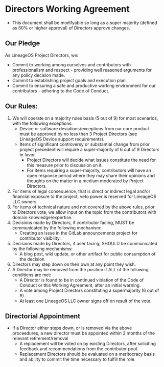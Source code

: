 # Directors Working Agreement

* This document shall be modifyable so long as a super majority (defined as 60% or higher approval) of Directors approve changes.

## Our Pledge

As LineageOS Project Directors, we:

* Commit to working among ourselves and contributors with professionalism and respect - providing well reasoned arguments for any policy decision made.
* Commit to establishing project goals and execution plan.
* Commit to ensuring a safe and productive working environment for our contributors - adhering to the Code of Conduct.

## Our Rules:
1. We will operate on a majority rules basis (5 out of 9) for most scenarios, with the following exceptions:
    * Device or software deviations/exceptions from our core product must be approved by no less than 3 Project Directors (see LineageOS Device support requirements).
    * Items of significant controversy or substantial change from prior project precedent will require a super-majority of 6 out of 9 Directors in favor.
        * Project Directors will decide what issues constitute the need for this measure prior to discussion on it.
        * For items requiring a super-majority, contributors will have an open response period where they may share their opinions and thoughts on the matter in a medium moderated by Project Directors.
2. For items of legal consequence, that is direct or indirect legal and/or financial exposure to the project, veto power is reserved for LineageOS LLC owners.
3. For items of technical nature and not covered by the above rules, prior to Directors vote, we allow input on the topic from the contributors with domain knowledge/expertise.
4. Decisions made by Directors, if contributor facing, MUST be communicated by the following mechanism:
    * Creating an issue in the GitLab announcements project for contributor visibility.
5. Decisions made by Directors, if user facing, SHOULD be communicated by the following mechanisms:
    * A blog post, wiki update, or other artifact for public consumption of the decision.
6. Directors may step down on their own at any point they wish.
7. A Director may be removed from the position if ALL of the following conditions are met:
    * A Director is found to be in continued violation of the Code of Conduct or this Working Agreement, after an initial warning.
    * A vote among Project Directors constituting a supermajority (6 out of 9).
    * At least one LineageOS LLC owner signs off on result of the vote.

## Directorial Appointment
* If a Director either steps down, or is removed via the above proceedures, a new director must be appointed within 2 months of the relevant retirement/removal
  * A replacement will be voted on by existing Directors, after soliciting feedback and recommendations from the contributor pool.
  * Replacement Directors should be evaluated on a meritocracy basis and ability to commit the time necessary to fulfill the role.
